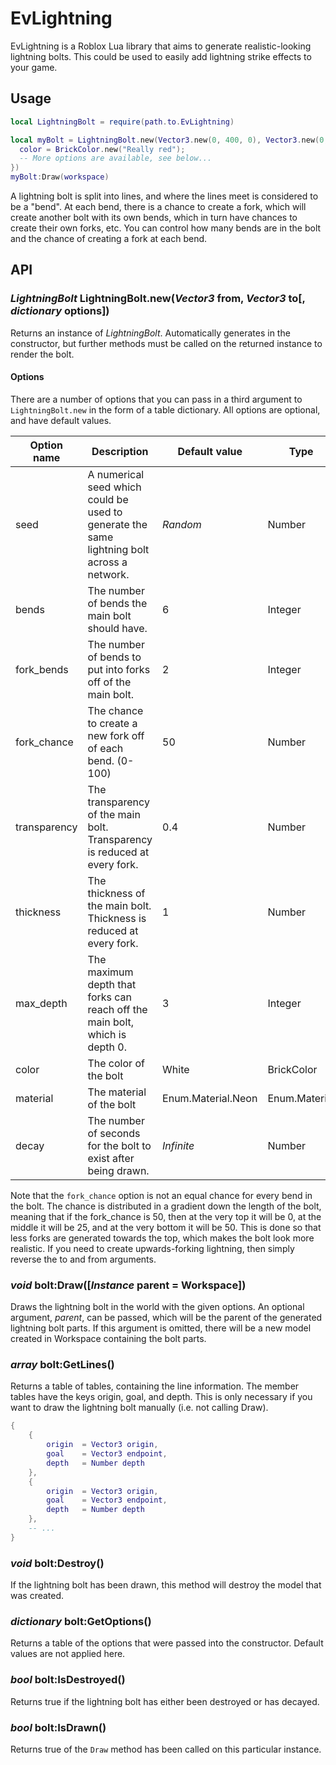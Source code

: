 # EvLightning

EvLightning is a Roblox Lua library that aims to generate realistic-looking lightning bolts. This could be used to easily add lightning strike effects to your game.

## Usage

```lua
local LightningBolt = require(path.to.EvLightning)

local myBolt = LightningBolt.new(Vector3.new(0, 400, 0), Vector3.new(0, 0, 0), {
  color = BrickColor.new("Really red");
  -- More options are available, see below...
})
myBolt:Draw(workspace)
```

A lightning bolt is split into lines, and where the lines meet is considered to be a "bend". At each bend, there is a chance to create a fork, which will create another bolt with its own bends, which in turn have chances to create their own forks, etc. You can control how many bends are in the bolt and the chance of creating a fork at each bend.

## API

### *LightningBolt* LightningBolt.new(*Vector3* from, *Vector3* to[, *dictionary* options])
Returns an instance of *LightningBolt*. Automatically generates in the constructor, but further methods must be called on the returned instance to render the bolt.

#### Options

There are a number of options that you can pass in a third argument to `LightningBolt.new` in the form of a table dictionary. All options are optional, and have default values.

| Option name | Description | Default value | Type |
| ----------- | ----------- | ------------- | ---- |
| seed | A numerical seed which could be used to generate the same lightning bolt across a network.| *Random* | Number
| bends | The number of bends the main bolt should have. | 6 | Integer
| fork_bends | The number of bends to put into forks off of the main bolt. | 2 | Integer
| fork_chance | The chance to create a new fork off of each bend. (0-100) | 50 | Number
| transparency | The transparency of the main bolt. Transparency is reduced at every fork. | 0.4 | Number
| thickness | The thickness of the main bolt. Thickness is reduced at every fork. | 1 | Number
| max_depth | The maximum depth that forks can reach off the main bolt, which is depth 0. | 3 | Integer
| color | The color of the bolt | White | BrickColor
| material | The material of the bolt | Enum.Material.Neon | Enum.Material
| decay | The number of seconds for the bolt to exist after being drawn. | *Infinite* | Number

Note that the `fork_chance` option is not an equal chance for every bend in the bolt. The chance is distributed in a gradient down the length of the bolt, meaning that if the fork_chance is 50, then at the very top it will be 0, at the middle it will be 25, and at the very bottom it will be 50. This is done so that less forks are generated towards the top, which makes the bolt look more realistic. If you need to create upwards-forking lightning, then simply reverse the to and from arguments.

### *void* bolt:Draw([*Instance* parent = Workspace])
Draws the lightning bolt in the world with the given options. An optional argument, *parent*, can be passed, which will be the parent of the generated lightning bolt parts. If this argument is omitted, there will be a new model created in Workspace containing the bolt parts.

### *array* bolt:GetLines()
Returns a table of tables, containing the line information. The member tables have the keys origin, goal, and depth. This is only necessary if you want to draw the lightning bolt manually (i.e. not calling Draw).

```lua
{
	{
		origin 	= Vector3 origin,
		goal 	= Vector3 endpoint,
		depth	= Number depth
	},
	{
		origin 	= Vector3 origin,
		goal 	= Vector3 endpoint,
		depth	= Number depth
	},
	-- ...
}
```

### *void* bolt:Destroy()
If the lightning bolt has been drawn, this method will destroy the model that was created.

### *dictionary* bolt:GetOptions()
Returns a table of the options that were passed into the constructor. Default values are not applied here.

### *bool* bolt:IsDestroyed()
Returns true if the lightning bolt has either been destroyed or has decayed.

### *bool* bolt:IsDrawn()
Returns true of the `Draw` method has been called on this particular instance.
